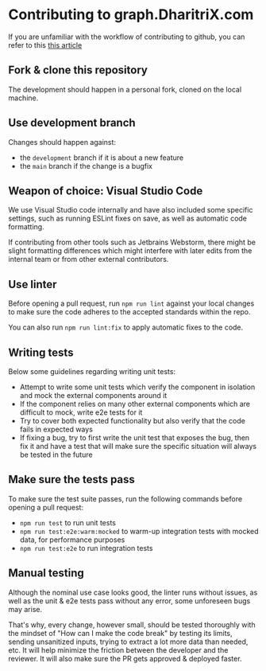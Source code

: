 
# Contributing to graph.DharitriX.com

If you are unfamiliar with the workflow of contributing to github, you can refer to this [this article](https://github.com/firstcontributions/first-contributions/blob/main/README.md)

## Fork & clone this repository

The development should happen in a personal fork, cloned on the local machine.

## Use development branch

Changes should happen against:
- the `development` branch if it is about a new feature
- the `main` branch if the change is a bugfix

## Weapon of choice: Visual Studio Code

We use Visual Studio code internally and have also included some specific settings, such as running ESLint fixes on save, as well as automatic code formatting.

If contributing from other tools such as Jetbrains Webstorm, there might be slight formatting differences which might interfere with later edits from the internal team or from other external contributors.  

## Use linter

Before opening a pull request, run `npm run lint` against your local changes to make sure the code adheres to the accepted standards within the repo.

You can also run `npm run lint:fix` to apply automatic fixes to the code.

## Writing tests

Below some guidelines regarding writing unit tests:
- Attempt to write some unit tests which verify the component in isolation and mock the external components around it
- If the component relies on many other external components which are difficult to mock, write e2e tests for it
- Try to cover both expected functionality but also verify that the code fails in expected ways
- If fixing a bug, try to first write the unit test that exposes the bug, then fix it and have a test that will make sure the specific situation will always be tested in the future

## Make sure the tests pass

To make sure the test suite passes, run the following commands before opening a pull request:
- `npm run test` to run unit tests
- `npm run test:e2e:warm:mocked` to warm-up integration tests with mocked data, for performance purposes
- `npm run test:e2e` to run integration tests

## Manual testing

Although the nominal use case looks good, the linter runs without issues, as well as the unit & e2e tests pass without any error, some unforeseen bugs may arise.

That's why, every change, however small, should be tested thoroughly with the mindset of "How can I make the code break" by testing its limits, sending unsanitized inputs, trying to extract a lot more data than needed, etc. It will help minimize the friction between the developer and the reviewer. It will also make sure the PR gets approved & deployed faster.
